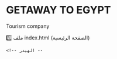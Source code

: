 # GETAWAY TO EGYPT
Tourism company

1️⃣ ملف index.html (الصفحة الرئيسية)

<!DOCTYPE html>
<html lang="ar">
<head>
    <meta charset="UTF-8">
    <meta name="viewport" content="width=device-width, initial-scale=1.0">
    <title>Getaway Egypt - شركة سياحة</title>
    <link rel="stylesheet" href="styles.css">
    <script defer src="script.js"></script>
</head>
<body>

    <!-- الهيدر --
